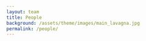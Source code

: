 ```yaml
---
layout: team
title: People
background: /assets/theme/images/main_lavagna.jpg
permalink: /people/
---
```


